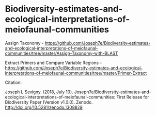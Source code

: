 # Biodiversity-estimates-and-ecological-interpretations-of-meiofaunal-communities



Assign Taxonomy - https://github.com/Joseph7e/Biodiversity-estimates-and-ecological-interpretations-of-meiofaunal-communities/tree/master/Assign-Taxonomy-with-BLAST


Extract Primers and Compare Variable Regions - https://github.com/Joseph7e/Biodiversity-estimates-and-ecological-interpretations-of-meiofaunal-communities/tree/master/Primer-Extract


Citation:


Joseph L Sevigny. (2018, July 10). Joseph7e/Biodiversity-estimates-and-ecological-interpretations-of-meiofaunal-communities: First Release for Biodiversity Paper (Version v1.0.0). Zenodo. http://doi.org/10.5281/zenodo.1308829
